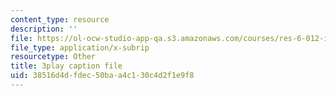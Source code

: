 ```yaml
---
content_type: resource
description: ''
file: https://ol-ocw-studio-app-qa.s3.amazonaws.com/courses/res-6-012-introduction-to-probability-spring-2018/38516d4dfdec50baa4c130c4d2f1e9f8_TAyA-rjmesQ.vtt
file_type: application/x-subrip
resourcetype: Other
title: 3play caption file
uid: 38516d4d-fdec-50ba-a4c1-30c4d2f1e9f8
---
```

